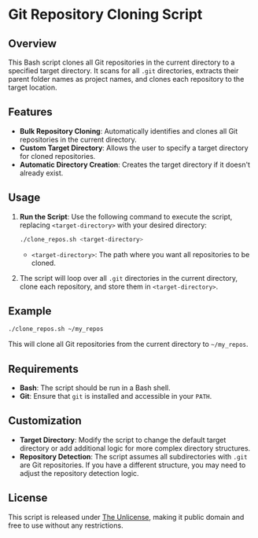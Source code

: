 # Git Repository Cloning Script

## Overview

This Bash script clones all Git repositories in the current directory to a specified target directory. It scans for all
`.git` directories, extracts their parent folder names as project names, and clones each repository to the target
location.

## Features

- **Bulk Repository Cloning**: Automatically identifies and clones all Git repositories in the current directory.
- **Custom Target Directory**: Allows the user to specify a target directory for cloned repositories.
- **Automatic Directory Creation**: Creates the target directory if it doesn't already exist.

## Usage

1. **Run the Script**: Use the following command to execute the script, replacing `<target-directory>` with your desired
   directory:
   ```bash
   ./clone_repos.sh <target-directory>
   ```
    - `<target-directory>`: The path where you want all repositories to be cloned.

2. The script will loop over all `.git` directories in the current directory, clone each repository, and store them in
   `<target-directory>`.

## Example

```bash
./clone_repos.sh ~/my_repos
```

This will clone all Git repositories from the current directory to `~/my_repos`.

## Requirements

- **Bash**: The script should be run in a Bash shell.
- **Git**: Ensure that `git` is installed and accessible in your `PATH`.

## Customization

- **Target Directory**: Modify the script to change the default target directory or add additional logic for more
  complex directory structures.
- **Repository Detection**: The script assumes all subdirectories with `.git` are Git repositories. If you have a
  different structure, you may need to adjust the repository detection logic.

## License

This script is released under [The Unlicense](https://unlicense.org/), making it public domain and free to use without
any restrictions.